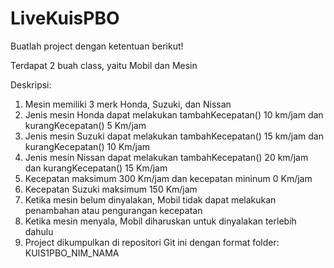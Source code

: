 # LiveKuisPBO

Buatlah project dengan ketentuan berikut!

Terdapat 2 buah class,  yaitu Mobil dan Mesin

Deskripsi:
1. Mesin memiliki 3 merk Honda, Suzuki, dan Nissan
2. Jenis mesin Honda dapat melakukan tambahKecepatan() 10 km/jam dan kurangKecepatan() 5 Km/jam
3. Jenis mesin Suzuki dapat melakukan tambahKecepatan() 15 km/jam dan kurangKecepatan() 10 Km/jam
4. Jenis mesin Nissan dapat melakukan tambahKecepatan() 20 km/jam dan kurangKecepatan() 15 Km/jam
5. Kecepatan maksimum 300 Km/jam dan kecepatan mininum 0 Km/jam
6. Kecepatan Suzuki maksimum 150 Km/jam
7. Ketika mesin belum dinyalakan, Mobil tidak dapat melakukan penambahan atau pengurangan kecepatan
8. Ketika mesin menyala, Mobil diharuskan untuk dinyalakan terlebih dahulu
9. Project dikumpulkan di repositori Git ini dengan format folder: KUIS1PBO_NIM_NAMA
